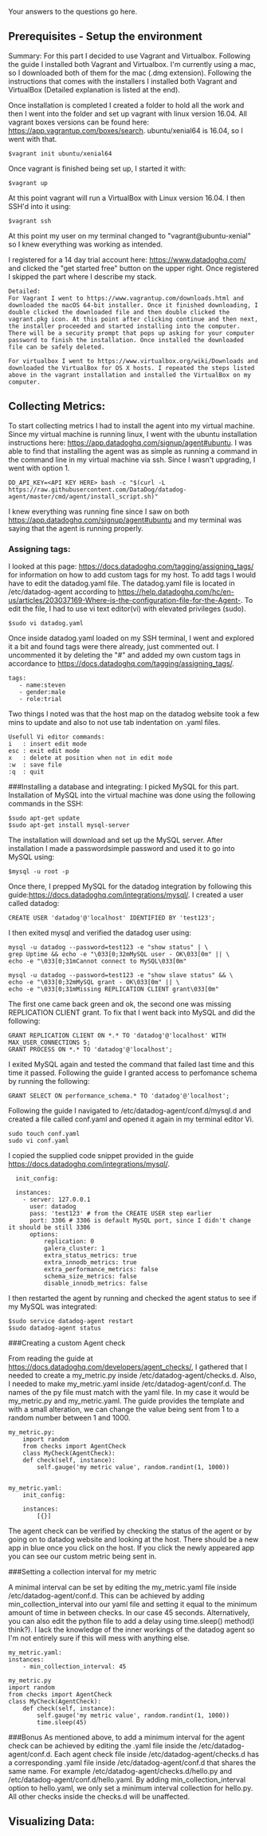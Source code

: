 Your answers to the questions go here.

## Prerequisites - Setup the environment

Summary:
For this part I decided to use Vagrant and Virtualbox. Following the guide I installed both Vagrant and Virtualbox. I'm currently using a mac, so I downloaded both of them for the mac (.dmg extension). Following the instructions that comes with the installers I installed both Vagrant and VirtualBox (Detailed explanation is listed at the end). 

Once installation is completed I created a folder to hold all the work and then I went into the folder and set up vagrant with linux version 16.04. All vagrant boxes versions can be found here: https://app.vagrantup.com/boxes/search. ubuntu/xenial64 is 16.04, so I went with that. 

```
$vagrant init ubuntu/xenial64
```

Once vagrant is finished being set up, I started it with:
```
$vagrant up
```

At this point vagrant will run a VirtualBox with Linux version 16.04. I then SSH'd into it using:
```
$vagrant ssh
```

At this point my user on my terminal changed to "vagrant@ubuntu-xenial" so I knew everything was working as intended. 

I registered for a 14 day trial account here: https://www.datadoghq.com/ and clicked the "get started free" button on the upper right. Once registered I skipped the part where I describe my stack.

```
Detailed:
For Vagrant I went to https://www.vagrantup.com/downloads.html and downloaded the macOS 64-bit installer. Once it finished downloading, I double clicked the downloaded file and then double clicked the vagrant.pkg icon. At this point after clicking continue and then next, the installer proceeded and started installing into the computer. There will be a security prompt that pops up asking for your computer password to finish the installation. Once installed the downloaded file can be safely deleted.

For virtualbox I went to https://www.virtualbox.org/wiki/Downloads and downloaded the VirtualBox for OS X hosts. I repeated the steps listed above in the vagrant installation and installed the VirtualBox on my computer.
```

## Collecting Metrics:

To start collecting metrics I had to install the agent into my virtual machine. Since my virtual machine is running linux, I went with the ubuntu installation instructions here: https://app.datadoghq.com/signup/agent#ubuntu. I was able to find that installing the agent was as simple as running a command in the command line in my virtual machine via ssh. Since I wasn't upgrading, I went with option 1.

```
DD_API_KEY=<API KEY HERE> bash -c "$(curl -L https://raw.githubusercontent.com/DataDog/datadog-agent/master/cmd/agent/install_script.sh)"
```

I knew everything was running fine since I saw on both https://app.datadoghq.com/signup/agent#ubuntu and my terminal was saying that the agent is running properly. 


### Assigning tags:
I looked at this page: https://docs.datadoghq.com/tagging/assigning_tags/ for information on how to add custom tags for my host. To add tags I would have to edit the datadog.yaml file. The datadog.yaml file is located in /etc/datadog-agent according to https://help.datadoghq.com/hc/en-us/articles/203037169-Where-is-the-configuration-file-for-the-Agent-. To edit the file, I had to use vi text editor(vi) with elevated privileges (sudo).
```
$sudo vi datadog.yaml
```

Once inside datadog.yaml loaded on my SSH terminal, I went and explored it a bit and found tags were there already, just commented out. I uncommented it by deleting the "#" and added my own custom tags in accordance to https://docs.datadoghq.com/tagging/assigning_tags/.
```
tags:
   - name:steven
   - gender:male
   - role:trial
```
Two things I noted was that the host map on the datadog website took a few mins to update and also to not use tab indentation on .yaml files. 

```
Usefull Vi editor commands:
i   : insert edit mode
esc : exit edit mode
x   : delete at position when not in edit mode
:w  : save file
:q  : quit
```

###Installing a database and integrating:
I picked MySQL for this part. Installation of MySQL into the virtual machine was done using the following commands in the SSH:
```
$sudo apt-get update
$sudo apt-get install mysql-server
```
The installation will download and set up the MySQL server. After installation I made a passwordsimple password and used it to go into MySQL using: 
```
$mysql -u root -p
```

Once there, I prepped MySQL for the datadog integration by following this guide:https://docs.datadoghq.com/integrations/mysql/. I created a user called datadog: 
```
CREATE USER 'datadog'@'localhost' IDENTIFIED BY 'test123';
```
I then exited mysql and verified the datadog user using:
```
mysql -u datadog --password=test123 -e "show status" | \
grep Uptime && echo -e "\033[0;32mMySQL user - OK\033[0m" || \
echo -e "\033[0;31mCannot connect to MySQL\033[0m"

mysql -u datadog --password=test123 -e "show slave status" && \
echo -e "\033[0;32mMySQL grant - OK\033[0m" || \
echo -e "\033[0;31mMissing REPLICATION CLIENT grant\033[0m"
```

The first one came back green and ok, the second one was missing REPLICATION CLIENT grant. To fix that I went back into MySQL and did the following:
```
GRANT REPLICATION CLIENT ON *.* TO 'datadog'@'localhost' WITH MAX_USER_CONNECTIONS 5;
GRANT PROCESS ON *.* TO 'datadog'@'localhost';
```
I exited MySQL again and tested the command that failed last time and this time it passed. Following the guide I granted access to perfomance schema by running the following: 
```
GRANT SELECT ON performance_schema.* TO 'datadog'@'localhost';
```

Following the guide I navigated to /etc/datadog-agent/conf.d/mysql.d and created a file called conf.yaml and opened it again in my terminal editor Vi.
```
sudo touch conf.yaml
sudo vi conf.yaml
```

I copied the supplied code snippet provided in the guide https://docs.datadoghq.com/integrations/mysql/.
```
  init_config:

  instances:
    - server: 127.0.0.1
      user: datadog
      pass: 'test123' # from the CREATE USER step earlier
      port: 3306 # 3306 is default MySQL port, since I didn't change it should be still 3306
      options:
          replication: 0
          galera_cluster: 1
          extra_status_metrics: true
          extra_innodb_metrics: true
          extra_performance_metrics: false
          schema_size_metrics: false
          disable_innodb_metrics: false
```

I then restarted the agent by running and checked the agent status to see if my MySQL was integrated:
```
$sudo service datadog-agent restart
$sudo datadog-agent status
```


###Creating a custom Agent check

From reading the guide at https://docs.datadoghq.com/developers/agent_checks/, I gathered that I needed to create a my_metric.py inside /etc/datadog-agent/checks.d. Also, I needed to make my_metric.yaml inside /etc/datadog-agent/conf.d. The names of the py file must match with the yaml file. In my case it would be my_metric.py and my_metric.yaml. The guide provides the template and with a small alteration, we can change the value being sent from 1 to a random number between 1 and 1000.
```
my_metric.py:
    import random
    from checks import AgentCheck
    class MyCheck(AgentCheck):
    def check(self, instance):
        self.gauge('my metric value', random.randint(1, 1000))


my_metric.yaml:
    init_config:

    instances:
        [{}]
```

The agent check can be verified by checking the status of the agent or by going on to datadog website and looking at the host. There should be a new app in blue once you click on the host. If you click the newly appeared app you can see our custom metric being sent in.


###Setting a collection interval for my metric

A minimal interval can be set by editing the my_metric.yaml file inside /etc/datadog-agent/conf.d. This can be achieved by adding min_collection_interval into our yaml file and setting it equal to the minimum amount of time in between checks. In our case 45 seconds. Alternatively, you can also edit the python file to add a delay using time.sleep() method(I think?). I lack the knowledge of the inner workings of the datadog agent so I'm not entirely sure if this will mess with anything else.
```
my_metric.yaml:
instances:
    - min_collection_interval: 45

my_metric.py
import random
from checks import AgentCheck
class MyCheck(AgentCheck):
    def check(self, instance):
        self.gauge('my metric value', random.randint(1, 1000))
        time.sleep(45)

```

###Bonus
As mentioned above, to add a minimum interval for the agent check can be achieved by editing the .yaml file inside the /etc/datadog-agent/conf.d. Each agent check file inside /etc/datadog-agent/checks.d has a corresponding .yaml file inside /etc/datadog-agent/conf.d that shares the same name. For example /etc/datadog-agent/checks.d/hello.py and /etc/datadog-agent/conf.d/hello.yaml. By adding min_collection_interval option to hello.yaml, we only set a minimum interval collection for hello.py. All other checks inside the checks.d will be unaffected. 


## Visualizing Data: